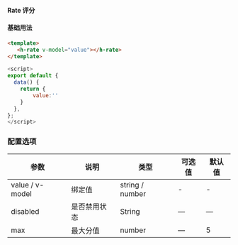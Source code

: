 #### Rate 评分

<InArticleAdsense
    data-ad-client="ca-pub-7979174285252748"
    data-ad-slot="2903739942">
</InArticleAdsense>


#### 基础用法

<ClientOnly>
<heaven-rate></heaven-rate>
</ClientOnly>



``` html
<template>
   <h-rate v-model="value"></h-rate>
</template>
```
``` js
<script>
export default {
  data() {
    return {
        value:''
    }
  },
};
</script>
```


### 配置选项
| 参数 | 说明 | 类型 | 可选值 | 默认值 |
|-|-|-|-|-|
| value / v-model | 绑定值 | string / number | - | - |
| disabled | 是否禁用状态 | String | — | — |
| max | 最大分值 | number | — | 5 |
